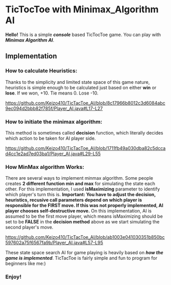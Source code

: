 # TicTocToe with Minimax_Algorithm AI
__Hello!__
This is a simple __*console*__ based TicTocToe game. You can play with ___Minimax Algorithm AI___.

## Implementation

### How to calculate Heuristics: 
Thanks to the simplicity and limited state space of this game nature, heuristics is simple enough to be calculated just based on either __win__ or __lose__. 
If we won, +10. Tie means 0. Lose -10. 

https://github.com/Keizo410/TicTacToe_AI/blob/8c17966b8012c3d6084abc9ec094d2bbb82f785f/Player_AI.java#L17-L27

### How to initiate the minimax algorithm:
This method is sometimes called __decision__ function, which literally decides which action to be taken for AI player side.

https://github.com/Keizo410/TicTacToe_AI/blob/1711fb49a030dba82c5dccad4cc1e2ad7ed03ba1/Player_AI.java#L29-L55

### How MinMax algorithm Works:
There are several ways to implement minmax algorithm. Some people creates __2 different function min and max__ for simulating the state each other. For this implementation,
I used __isMaximizing__ parameter to identify which player's turn this is. 
**Important: You have to adjust the decision, heuristics, recusive call parameters depend on which player is responsible for the FIRST move. If this was not properly implemented, AI player chooses self-destructive move.**
On this implementation, AI is assumed to be the first move player, which means isMaximizing should be set to be __FALSE__ in the __decision method__ above as we start simulating the second player's move. 

https://github.com/Keizo410/TicTacToe_AI/blob/ab1003e041030351b850bc597602a75f6567fa9b/Player_AI.java#L57-L95

These state space search AI for game playing is heavily based on ***how the game is implemented***. TicTacToe is fairly simple and fun to program for beginners like me:)

### Enjoy!
